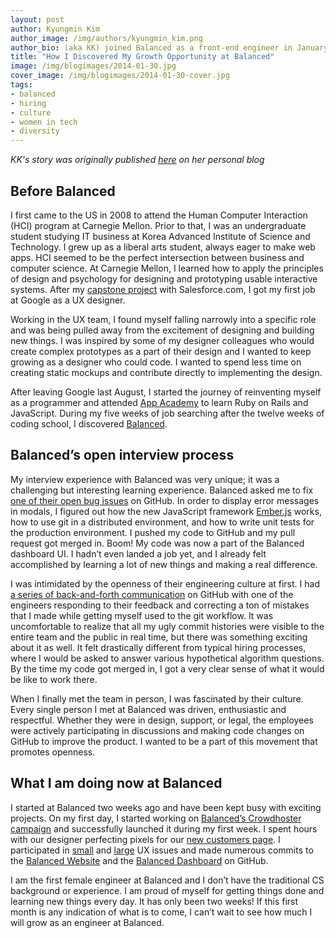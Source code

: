 ```yaml
---
layout: post
author: Kyungmin Kim
author_image: /img/authors/kyungmin_kim.png
author_bio: (aka KK) joined Balanced as a front-end engineer in January 2014 after attending App Academy. She launched her career at Google as a UX designer. 
title: "How I Discovered My Growth Opportunity at Balanced"
image: /img/blogimages/2014-01-30.jpg
cover_image: /img/blogimages/2014-01-30-cover.jpg
tags:
- balanced
- hiring
- culture
- women in tech
- diversity
---
```


*KK's story was originally published [here](https://medium.com/women-in-tech/adf6520f3e20) on her personal blog*

## Before Balanced
I first came to the US in 2008 to attend the Human Computer Interaction (HCI) program at Carnegie Mellon. Prior to that, I was an undergraduate student studying IT business at Korea Advanced Institute of Science and Technology. I grew up as a liberal arts student, always eager to make web apps. HCI seemed to be the perfect intersection between business and computer science. At Carnegie Mellon, I learned how to apply the principles of design and psychology for designing and prototyping usable interactive systems. After my [capstone project](http://www.hcii.cmu.edu/M-HCI/2009/Salesforce/index.html) with Salesforce.com, I got my first job at Google as a UX designer.

Working in the UX team, I found myself falling narrowly into a specific role and was being pulled away from the excitement of designing and building new things. I was inspired by some of my designer colleagues who would create complex prototypes as a part of their design and I wanted to keep growing as a designer who could code. I wanted to spend less time on creating static mockups and contribute directly to implementing the design.

After leaving Google last August, I started the journey of reinventing myself as a programmer and attended [App Academy](http://www.appacademy.io/) to learn Ruby on Rails and JavaScript. During my five weeks of job searching after the twelve weeks of coding school, I discovered [Balanced](https://www.balancedpayments.com/).

## Balanced’s open interview process
My interview experience with Balanced was very unique; it was a challenging but interesting learning experience. Balanced asked me to fix [one of their open bug issues](https://github.com/balanced/balanced-dashboard/issues/604) on GitHub. In order to display error messages in modals, I figured out how the new JavaScript framework [Ember.js](http://emberjs.com/) works, how to use git in a distributed environment, and how to write unit tests for the production environment. I pushed my code to GitHub and my pull request got merged in. Boom! My code was now a part of the Balanced dashboard UI. I hadn’t even landed a job yet, and I already felt accomplished by learning a lot of new things and making a real difference.

I was intimidated by the openness of their engineering culture at first. I had [a series of back-and-forth communication](https://github.com/balanced/balanced-dashboard/pull/846) on GitHub with one of the engineers responding to their feedback and correcting a ton of mistakes that I made while getting myself used to the git workflow. It was uncomfortable to realize that all my ugly commit histories were visible to the entire team and the public in real time, but there was something exciting about it as well. It felt drastically different from typical hiring processes, where I would be asked to answer various hypothetical algorithm questions. By the time my code got merged in, I got a very clear sense of what it would be like to work there.

When I finally met the team in person, I was fascinated by their culture. Every single person I met at Balanced was driven, enthusiastic and respectful. Whether they were in design, support, or legal, the employees were actively participating in discussions and making code changes on GitHub to improve the product. I wanted to be a part of this movement that promotes openness.

## What I am doing now at Balanced
I started at Balanced two weeks ago and have been kept busy with exciting projects. On my first day, I started working on [Balanced’s Crowdhoster campaign](https://balanced.crowdhoster.com/) and successfully launched it during my first week. I spent hours with our designer perfecting pixels for our [new customers page](https://www.balancedpayments.com/customers.html). I participated in [small](https://github.com/balanced/balanced-dashboard/pull/922) and [large](https://github.com/balanced/balanced-dashboard/issues/21) UX issues and made numerous commits to the [Balanced Website](https://github.com/balanced/www.balancedpayments.com/commits?author=kyungmin) and the [Balanced Dashboard](https://github.com/balanced/balanced-dashboard/commits?author=kyungmin) on GitHub.

I am the first female engineer at Balanced and I don’t have the traditional CS background or experience. I am proud of myself for getting things done and learning new things every day. It has only been two weeks! If this first month is any indication of what is to come, I can’t wait to see how much I will grow as an engineer at Balanced.
